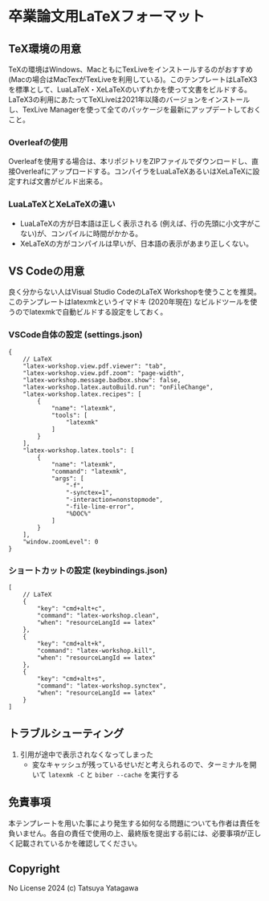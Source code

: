 卒業論文用LaTeXフォーマット
===========================

TeX環境の用意
-------------

TeXの環境はWindows、MacともにTexLiveをインストールするのがおすすめ (Macの場合はMacTexがTexLiveを利用している)。このテンプレートはLaTeX3を標準として、LuaLaTeX・XeLaTeXのいずれかを使って文書をビルドする。
LaTeX3の利用にあたってTeXLiveは2021年以降のバージョンをインストールし、TexLive Managerを使って全てのパッケージを最新にアップデートしておくこと。

### Overleafの使用

Overleafを使用する場合は、本リポジトリをZIPファイルでダウンロードし、直接Overleafにアップロードする。コンパイラをLuaLaTeXあるいはXeLaTeXに設定すれば文書がビルド出来る。

### LuaLaTeXとXeLaTeXの違い

- LuaLaTeXの方が日本語は正しく表示される (例えば、行の先頭に小文字がこない)が、コンパイルに時間がかかる。
- XeLaTeXの方がコンパイルは早いが、日本語の表示があまり正しくない。

VS Codeの用意
-------------

良く分からない人はVisual Studio CodeのLaTeX Workshopを使うことを推奨。
このテンプレートはlatexmkというイマドキ (2020年現在) なビルドツールを使うのでlatexmkで自動ビルドする設定をしておく。

### VSCode自体の設定 (settings.json)

```jsonc
{
    // LaTeX
    "latex-workshop.view.pdf.viewer": "tab",
    "latex-workshop.view.pdf.zoom": "page-width",
    "latex-workshop.message.badbox.show": false,
    "latex-workshop.latex.autoBuild.run": "onFileChange",
    "latex-workshop.latex.recipes": [
        {
            "name": "latexmk",
            "tools": [
                "latexmk"
            ]
        }
    ],
    "latex-workshop.latex.tools": [
        {
            "name": "latexmk",
            "command": "latexmk",
            "args": [
                "-f",
                "-synctex=1",
                "-interaction=nonstopmode",
                "-file-line-error",
                "%DOC%"
            ]
        }
    ],
    "window.zoomLevel": 0
}
```

### ショートカットの設定 (keybindings.json)

```jsonc
[
    // LaTeX
    {
        "key": "cmd+alt+c",
        "command": "latex-workshop.clean",
        "when": "resourceLangId == latex"
    },
    {
        "key": "cmd+alt+k",
        "command": "latex-workshop.kill",
        "when": "resourceLangId == latex"
    },
    {
        "key": "cmd+alt+s",
        "command": "latex-workshop.synctex",
        "when": "resourceLangId == latex"
    }
]
```

トラブルシューティング
----------------------

1. 引用が途中で表示されなくなってしまった
    - 変なキャッシュが残っているせいだと考えられるので、ターミナルを開いて `latexmk -C` と `biber --cache` を実行する

免責事項
--------

本テンプレートを用いた事により発生する如何なる問題についても作者は責任を負いません。各自の責任で使用の上、最終版を提出する前には、必要事項が正しく記載されているかを確認してください。

Copyright
---------

No License 2024 (c) Tatsuya Yatagawa
